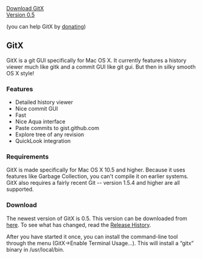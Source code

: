 <div class="nohover" id="download">
	<a href="http://frim.frim.nl/GitXStable.app.zip" title="Latest GitX download" id="download_link" class="nohover">
Download GitX
	<div id="version">Version 0.5</div>
	</a>
	<p id="donate_link">(you can help GitX by <a href="http://www.pledgie.com/campaigns/1816">donating</a>)</p>
</div>

<h2 class="noclear">
	GitX
</h2>

<p class="noclear"> GitX is a git GUI specifically for Mac OS X. It currently
features a history viewer much like gitk and a commit GUI like git gui. But
then in silky smooth OS X style!</p>

<h3>
	Features
</h3>
<ul>
	<li>Detailed history viewer</li>
	<li>Nice commit GUI</li>
	<li>Fast</li>
	<li>Nice Aqua interface</li>
	<li>Paste commits to gist.github.com</li>
	<li>Explore tree of any revision</li>
	<li>QuickLook integration</li>
</ul>
<h3>
	Requirements
</h3>
<p>
	GitX is made specifically for Mac OS X 10.5 and higher. Because it uses features like Garbage Collection, you can't compile it on earlier systems. GitX also requires a fairly recent Git -- version 1.5.4 and higher are all supported. 
</p>
<h3>
	Download
</h3>
<p>
	The newest version of GitX is 0.5. This version can be downloaded from <a href="http://frim.frim.nl/GitXStable.app.zip">here</a>. To see what has changed, read the <a href="release_history.html">Release History</a>.
</p>
<p>
	After you have started it once, you can install the command-line tool through the menu (GitX-&gt;Enable Terminal Usage…). This will install a “gitx” binary in /usr/local/bin.
</p>
